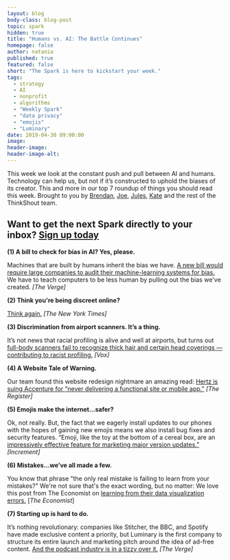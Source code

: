 ```yaml
---
layout: blog
body-class: blog-post
topic: spark
hidden: true
title: "Humans vs. AI: The Battle Continues"
homepage: false
author: natania
published: true
featured: false
short: "The Spark is here to kickstart your week."
tags:
  - strategy
  - AI
  - nonprofit
  - algorithms
  - "Weekly Spark"
  - "data privacy"
  - "emojis"
  - "Luminary"
date: 2019-04-30 09:00:00
image:
header-image:
header-image-alt:
---
```

This week we look at the constant push and pull between AI and humans. Technology can help us, but not if it’s constructed to uphold the biases of its creator. This and more in our top 7 roundup of things you should read this week. Brought to you by [Brendan](https://thinkshout.com/team/brendan/), [Joe](https://thinkshout.com/team/joe/), [Jules](https://thinkshout.com/team/jules/), [Kate](https://thinkshout.com/team/kate/) and the rest of the ThinkShout team.  

## Want to get the next Spark directly to your inbox? [**Sign up today**](http://eepurl.com/dFrmtn)  

**(1) A bill to check for bias in AI? Yes, please.**  

Machines that are built by humans inherit the bias we have. [A new bill would require large companies to audit their machine-learning systems for bias.](https://www.theverge.com/2019/4/10/18304960/congress-algorithmic-accountability-act-wyden-clarke-booker-bill-introduced-house-senate) We have to teach computers to be less human by pulling out the bias we've created. _[The Verge]_

**(2) Think you're being discreet online?**  

[Think again.](https://www.nytimes.com/2019/04/21/opinion/computational-inference.html) _[The New York Times]_

**(3) Discrimination from airport scanners. It’s a thing.**  

It’s not news that racial profiling is alive and well at airports, but turns out [full-body scanners fail to recognize thick hair and certain head coverings — contributing to racist profiling.](https://www.vox.com/the-goods/2019/4/17/18412450/tsa-airport-full-body-scanners-racist) _[Vox]_

**(4) A Website Tale of Warning.**  

Our team found this website redesign nightmare an amazing read: [Hertz is suing Accenture for “never delivering a functional site or mobile app.”](https://www.theregister.co.uk/2019/04/23/hertz_accenture_lawsuit/) _[The Register]_  

**(5) Emojis make the internet...safer?**  

Ok, not really. But, the fact that we eagerly install updates to our phones with the hopes of gaining new emojis means we also install bug fixes and security features. “Emoji, like the toy at the bottom of a cereal box, are an [impressively effective feature for marketing major version updates.”](https://increment.com/internationalization/the-wonderful-world-of-emoji/) _[Increment]_

**(6) Mistakes...we’ve all made a few.**  

You know that phrase "the only real mistake is failing to learn from your mistakes?" We're not sure that's the exact wording, but no matter: We love this post from The Economist on [learning from their data visualization errors.](https://medium.economist.com/mistakes-weve-drawn-a-few-8cdd8a42d368) [_The Economist_]

**(7) Starting up is hard to do.**  

It’s nothing revolutionary: companies like Stitcher, the BBC, and Spotify have made exclusive content a priority, but Luminary is the first company to structure its entire launch and marketing pitch around the idea of ad-free content. [And the podcast industry is in a tizzy over it.](https://www.theverge.com/2019/4/22/18510897/luminary-podcast-app-launch-the-daily-gimlet-media-spotify) _[The Verge]_
